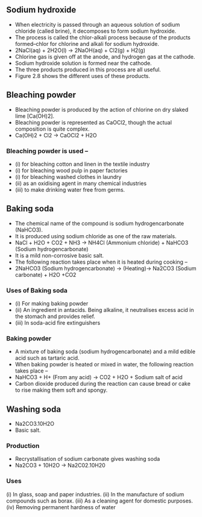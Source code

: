 ## Sodium hydroxide
* When electricity is passed through an aqueous solution of sodium chloride (called brine), it decomposes to form sodium hydroxide. 
* The process is called the chlor-alkali process because of the products formed–chlor for chlorine and alkali for sodium hydroxide.
* 2NaCl(aq) + 2H2O(l) → 2NaOH(aq) + Cl2(g) + H2(g)
* Chlorine gas is given off at the anode, and hydrogen gas at the cathode. 
* Sodium hydroxide solution is formed near the cathode. 
* The three products produced in this process are all useful. 
* Figure 2.8 shows the different uses of these products.
## Bleaching powder
* Bleaching powder is produced by the action of chlorine on dry slaked lime [Ca(OH)2]. 
* Bleaching powder is represented as CaOCl2, though the actual composition is quite complex.
* Ca(OH)2 + Cl2 → CaOCl2 + H2O
### Bleaching powder is used –
* (i) for bleaching cotton and linen in the textile industry
* (i) for bleaching wood pulp in paper factories
* (i) for bleaching washed clothes in laundry
* (ii) as an oxidising agent in many chemical industries
* (iii) to make drinking water free from germs.


## Baking soda
* The chemical name of the compound is sodium hydrogencarbonate (NaHCO3). 
* It is produced using sodium chloride as one of the raw materials.
* NaCl + H2O + CO2 + NH3 → NH4Cl (Ammonium chloride) + NaHCO3 (Sodium hydrogencarbonate)
* It is a mild non-corrosive basic salt. 
* The following reaction takes place when it is heated during cooking –
* 2NaHCO3 (Sodium hydrogencarbonate) → (Heating)→ Na2CO3 (Sodium carbonate) + H2O +CO2
 
### Uses of Baking soda
* (i) For making baking powder
* (ii) An ingredient in antacids. Being alkaline, it neutralises excess acid in the stomach and provides relief.
* (iii) In soda-acid fire extinguishers

### Baking powder
* A mixture of baking soda (sodium hydrogencarbonate) and a mild edible acid such as tartaric acid. 
* When baking powder is heated or mixed in water, the following reaction takes place –
* NaHCO3 + H+  (From any acid) → CO2 + H2O + Sodium salt of acid 
* Carbon dioxide produced during the reaction can cause bread or cake to rise making them soft and spongy.


## Washing soda
* Na2CO3.10H2O 
* Basic salt.
### Production
* Recrystallisation of sodium carbonate gives washing soda 
* Na2CO3 + 10H2O → Na2C02.10H20
### Uses
(i) In glass, soap and paper industries.
(ii) In the manufacture of sodium compounds such as borax.
(iii) As a cleaning agent for domestic purposes.
(iv) Removing permanent hardness of water
